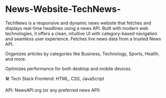 # News-Website-TechNews-
TechNews is a responsive and dynamic news website that fetches and displays real-time headlines using a news API. Built with modern web technologies, it offers a clean, intuitive UI with category-based navigation and seamless user experience.
Fetches live news data from a trusted News API.

 Organizes articles by categories like Business, Technology, Sports, Health, and more.

 Optimizes performance for both desktop and mobile devices.

🛠️ Tech Stack
Frontend: HTML, CSS, JavaScript

API: NewsAPI.org (or any preferred news API)
